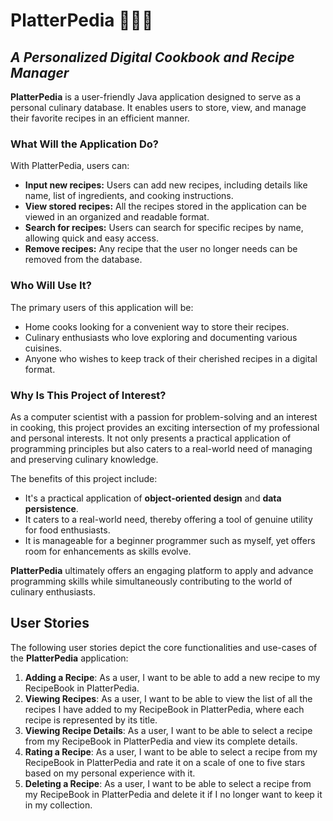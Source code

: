 # PlatterPedia 🧑‍🍳🥘
## _A Personalized Digital Cookbook and Recipe Manager_

**PlatterPedia** is a user-friendly Java application designed to serve as a personal culinary database. It enables users to store, view, and manage their favorite recipes in an efficient manner.

### What Will the Application Do?

With PlatterPedia, users can:
- **Input new recipes:** Users can add new recipes, including details like name, list of ingredients, and cooking instructions.
- **View stored recipes:** All the recipes stored in the application can be viewed in an organized and readable format.
- **Search for recipes:** Users can search for specific recipes by name, allowing quick and easy access.
- **Remove recipes:** Any recipe that the user no longer needs can be removed from the database.

### Who Will Use It?

The primary users of this application will be:
- Home cooks looking for a convenient way to store their recipes.
- Culinary enthusiasts who love exploring and documenting various cuisines.
- Anyone who wishes to keep track of their cherished recipes in a digital format.

### Why Is This Project of Interest?

As a computer scientist with a passion for problem-solving and an interest in cooking, this project provides an exciting intersection of my professional and personal interests. It not only presents a practical application of programming principles but also caters to a real-world need of managing and preserving culinary knowledge.

The benefits of this project include:
- It's a practical application of **object-oriented design** and **data persistence**.
- It caters to a real-world need, thereby offering a tool of genuine utility for food enthusiasts.
- It is manageable for a beginner programmer such as myself, yet offers room for enhancements as skills evolve.

**PlatterPedia** ultimately offers an engaging platform to apply and advance programming skills while simultaneously contributing to the world of culinary enthusiasts.

## User Stories

The following user stories depict the core functionalities and use-cases of the **PlatterPedia** application:

1. **Adding a Recipe**: As a user, I want to be able to add a new recipe to my RecipeBook in PlatterPedia.
2. **Viewing Recipes**: As a user, I want to be able to view the list of all the recipes I have added to my RecipeBook in PlatterPedia, where each recipe is represented by its title.
3. **Viewing Recipe Details**: As a user, I want to be able to select a recipe from my RecipeBook in PlatterPedia and view its complete details.
4. **Rating a Recipe**: As a user, I want to be able to select a recipe from my RecipeBook in PlatterPedia and rate it on a scale of one to five stars based on my personal experience with it.
5. **Deleting a Recipe**: As a user, I want to be able to select a recipe from my RecipeBook in PlatterPedia and delete it if I no longer want to keep it in my collection.